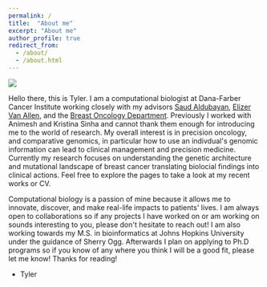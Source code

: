 ```yaml
---
permalink: /
title:  "About me"
excerpt: "About me"
author_profile: true
redirect_from: 
  - /about/
  - /about.html
---
```

![](/images/van_allen_lab_group_photo.png)

Hello there, this is Tyler. I am a computational biologist at Dana-Farber Cancer Institute working closely with my advisors [Saud Aldubayan](https://www.dfhcc.harvard.edu/insider/member-detail/member/saud-h-aldubayan-md/), [Elizer Van Allen](https://vanallenlab.dana-farber.org/), and the [Breast Oncology Department](https://www.dana-farber.org/breast-oncology-program/). Previously I worked with Animesh and Kristina Sinha and cannot thank them enough for introducing me to the world of research. My overall interest is in precision oncology, and comparative genomics, in particular how to use an indivdual's genomic information can lead to clinical management and precision medicine. Currently my research focuses on understanding the genetic architecture and mutational landscape of breast cancer translating biolocial findings into clinical actions. Feel free to explore the pages to take a look at my recent works or CV. 

Computational biology is a passion of mine because it allows me to innovate, discover, and make real-life impacts to patients' lives. I am always open to collaborations so if any projects I have worked on or am working on sounds interesting to you, please don't hesitate to reach out! I am also working towards my M.S. in bioinformatics at Johns Hopkins University under the guidance of Sherry Ogg. Afterwards I plan on applying to Ph.D programs so if you know of any where you think I will be a good fit, please let me know!
Thanks for reading!

- Tyler
